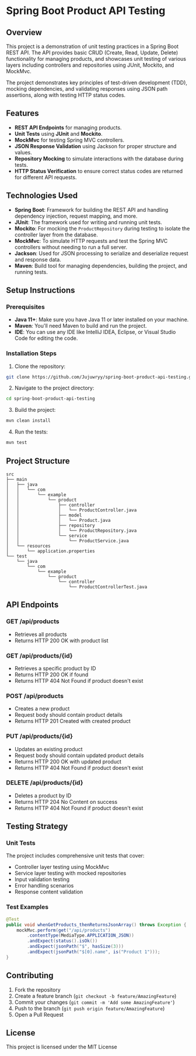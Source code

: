 # Spring Boot Product API Testing

## Overview
This project is a demonstration of unit testing practices in a Spring Boot REST API. The API provides basic CRUD (Create, Read, Update, Delete) functionality for managing products, and showcases unit testing of various layers including controllers and repositories using JUnit, Mockito, and MockMvc.

The project demonstrates key principles of test-driven development (TDD), mocking dependencies, and validating responses using JSON path assertions, along with testing HTTP status codes.

## Features
- **REST API Endpoints** for managing products.
- **Unit Tests** using **JUnit** and **Mockito**.
- **MockMvc** for testing Spring MVC controllers.
- **JSON Response Validation** using Jackson for proper structure and values.
- **Repository Mocking** to simulate interactions with the database during tests.
- **HTTP Status Verification** to ensure correct status codes are returned for different API requests.

## Technologies Used
- **Spring Boot**: Framework for building the REST API and handling dependency injection, request mapping, and more.
- **JUnit**: The framework used for writing and running unit tests.
- **Mockito**: For mocking the `ProductRepository` during testing to isolate the controller layer from the database.
- **MockMvc**: To simulate HTTP requests and test the Spring MVC controllers without needing to run a full server.
- **Jackson**: Used for JSON processing to serialize and deserialize request and response data.
- **Maven**: Build tool for managing dependencies, building the project, and running tests.

## Setup Instructions

### Prerequisites
- **Java 11+**: Make sure you have Java 11 or later installed on your machine.
- **Maven**: You'll need Maven to build and run the project.
- **IDE**: You can use any IDE like IntelliJ IDEA, Eclipse, or Visual Studio Code for editing the code.

### Installation Steps
1. Clone the repository:
```bash
git clone https://github.com/Jujuwryy/spring-boot-product-api-testing.git
```

2. Navigate to the project directory:
```bash
cd spring-boot-product-api-testing
```

3. Build the project:
```bash
mvn clean install
```

4. Run the tests:
```bash
mvn test
```

## Project Structure
```
src
├── main
│   ├── java
│   │   └── com
│   │       └── example
│   │           └── product
│   │               ├── controller
│   │               │   └── ProductController.java
│   │               ├── model
│   │               │   └── Product.java
│   │               ├── repository
│   │               │   └── ProductRepository.java
│   │               └── service
│   │                   └── ProductService.java
│   └── resources
│       └── application.properties
└── test
    └── java
        └── com
            └── example
                └── product
                    └── controller
                        └── ProductControllerTest.java
```

## API Endpoints

### GET /api/products
- Retrieves all products
- Returns HTTP 200 OK with product list

### GET /api/products/{id}
- Retrieves a specific product by ID
- Returns HTTP 200 OK if found
- Returns HTTP 404 Not Found if product doesn't exist

### POST /api/products
- Creates a new product
- Request body should contain product details
- Returns HTTP 201 Created with created product

### PUT /api/products/{id}
- Updates an existing product
- Request body should contain updated product details
- Returns HTTP 200 OK with updated product
- Returns HTTP 404 Not Found if product doesn't exist

### DELETE /api/products/{id}
- Deletes a product by ID
- Returns HTTP 204 No Content on success
- Returns HTTP 404 Not Found if product doesn't exist

## Testing Strategy

### Unit Tests
The project includes comprehensive unit tests that cover:
- Controller layer testing using MockMvc
- Service layer testing with mocked repositories
- Input validation testing
- Error handling scenarios
- Response content validation

### Test Examples
```java
@Test
public void whenGetProducts_thenReturnsJsonArray() throws Exception {
    mockMvc.perform(get("/api/products")
        .contentType(MediaType.APPLICATION_JSON))
        .andExpect(status().isOk())
        .andExpect(jsonPath("$", hasSize(3)))
        .andExpect(jsonPath("$[0].name", is("Product 1")));
}
```

## Contributing
1. Fork the repository
2. Create a feature branch (`git checkout -b feature/AmazingFeature`)
3. Commit your changes (`git commit -m 'Add some AmazingFeature'`)
4. Push to the branch (`git push origin feature/AmazingFeature`)
5. Open a Pull Request

## License
This project is licensed under the MIT License 
